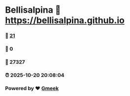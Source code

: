 # Bellisalpina :link: https://bellisalpina.github.io 
### :page_facing_up: [21](https://bellisalpina.github.io/tag.html) 
### :speech_balloon: 0 
### :hibiscus: 27327 
### :alarm_clock: 2025-10-20 20:08:04 
### Powered by :heart: [Gmeek](https://github.com/Meekdai/Gmeek)
